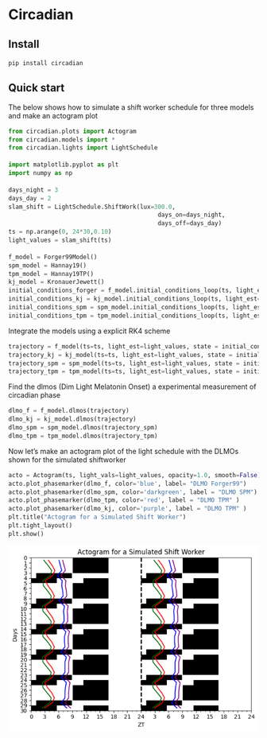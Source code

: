 # Circadian

<!-- WARNING: THIS FILE WAS AUTOGENERATED! DO NOT EDIT! -->

## Install

``` sh
pip install circadian
```

## Quick start

The below shows how to simulate a shift worker schedule for three models
and make an actogram plot

``` python
from circadian.plots import Actogram
from circadian.models import *
from circadian.lights import LightSchedule

import matplotlib.pyplot as plt
import numpy as np

days_night = 3
days_day = 2
slam_shift = LightSchedule.ShiftWork(lux=300.0,
                                          days_on=days_night, 
                                          days_off=days_day)
ts = np.arange(0, 24*30,0.10)
light_values = slam_shift(ts)

f_model = Forger99Model()
spm_model = Hannay19()
tpm_model = Hannay19TP()
kj_model = KronauerJewett()
initial_conditions_forger = f_model.initial_conditions_loop(ts, light_est=light_values, num_loops=1)
initial_conditions_kj = kj_model.initial_conditions_loop(ts, light_est=light_values, num_loops=1)
initial_conditions_spm = spm_model.initial_conditions_loop(ts, light_est=light_values, num_loops=1)
initial_conditions_tpm = tpm_model.initial_conditions_loop(ts, light_est=light_values, num_loops=1)
```

Integrate the models using a explicit RK4 scheme

``` python
trajectory = f_model(ts=ts, light_est=light_values, state = initial_conditions_forger)
trajectory_kj = kj_model(ts=ts, light_est=light_values, state = initial_conditions_kj)
trajectory_spm = spm_model(ts=ts, light_est=light_values, state = initial_conditions_spm)
trajectory_tpm = tpm_model(ts=ts, light_est=light_values, state = initial_conditions_tpm)
```

Find the dlmos (Dim Light Melatonin Onset) a experimental measurement of
circadian phase

``` python
dlmo_f = f_model.dlmos(trajectory)
dlmo_kj = kj_model.dlmos(trajectory)
dlmo_spm = spm_model.dlmos(trajectory_spm)
dlmo_tpm = tpm_model.dlmos(trajectory_tpm)
```

Now let’s make an actogram plot of the light schedule with the DLMOs
shown for the simulated shiftworker

``` python
acto = Actogram(ts, light_vals=light_values, opacity=1.0, smooth=False)
acto.plot_phasemarker(dlmo_f, color='blue', label= "DLMO Forger99")
acto.plot_phasemarker(dlmo_spm, color='darkgreen', label = "DLMO SPM")
acto.plot_phasemarker(dlmo_tpm, color='red', label = "DLMO TPM" )
acto.plot_phasemarker(dlmo_kj, color='purple', label = "DLMO TPM" )
plt.title("Actogram for a Simulated Shift Worker")
plt.tight_layout()
plt.show()
```

![](index_files/figure-commonmark/cell-5-output-1.png)
